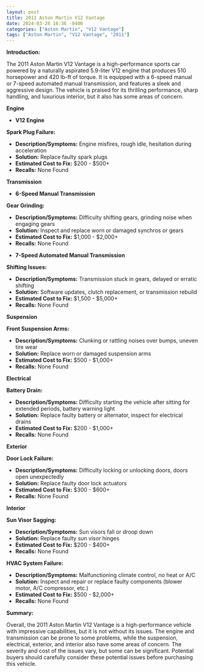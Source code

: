 ```yaml
---
layout: post
title: 2011 Aston Martin V12 Vantage
date: 2024-03-28 16:36 -0400
categories: ["Aston Martin", "V12 Vantage"]
tags: ["Aston Martin", "V12 Vantage", "2011"]
---
```

**Introduction:**

The 2011 Aston Martin V12 Vantage is a high-performance sports car powered by a naturally aspirated 5.9-liter V12 engine that produces 510 horsepower and 420 lb-ft of torque. It is equipped with a 6-speed manual or 7-speed automated manual transmission, and features a sleek and aggressive design. The vehicle is praised for its thrilling performance, sharp handling, and luxurious interior, but it also has some areas of concern.

**Engine**

* **V12 Engine**

**Spark Plug Failure:**
- **Description/Symptoms:** Engine misfires, rough idle, hesitation during acceleration
- **Solution:** Replace faulty spark plugs
- **Estimated Cost to Fix:** $200 - $500+
- **Recalls:** None Found

**Transmission**

* **6-Speed Manual Transmission**

**Gear Grinding:**
- **Description/Symptoms:** Difficulty shifting gears, grinding noise when engaging gears
- **Solution:** Inspect and replace worn or damaged synchros or gears
- **Estimated Cost to Fix:** $1,000 - $2,000+
- **Recalls:** None Found

* **7-Speed Automated Manual Transmission**

**Shifting Issues:**
- **Description/Symptoms:** Transmission stuck in gears, delayed or erratic shifting
- **Solution:** Software updates, clutch replacement, or transmission rebuild
- **Estimated Cost to Fix:** $1,500 - $5,000+
- **Recalls:** None Found

**Suspension**

**Front Suspension Arms:**
- **Description/Symptoms:** Clunking or rattling noises over bumps, uneven tire wear
- **Solution:** Replace worn or damaged suspension arms
- **Estimated Cost to Fix:** $500 - $1,000+
- **Recalls:** None Found

**Electrical**

**Battery Drain:**
- **Description/Symptoms:** Difficulty starting the vehicle after sitting for extended periods, battery warning light
- **Solution:** Replace faulty battery or alternator, inspect for electrical drains
- **Estimated Cost to Fix:** $200 - $1,000+
- **Recalls:** None Found

**Exterior**

**Door Lock Failure:**
- **Description/Symptoms:** Difficulty locking or unlocking doors, doors open unexpectedly
- **Solution:** Replace faulty door lock actuators
- **Estimated Cost to Fix:** $300 - $600+
- **Recalls:** None Found

**Interior**

**Sun Visor Sagging:**
- **Description/Symptoms:** Sun visors fall or droop down
- **Solution:** Replace faulty sun visor hinges
- **Estimated Cost to Fix:** $200 - $400+
- **Recalls:** None Found

**HVAC System Failure:**
- **Description/Symptoms:** Malfunctioning climate control, no heat or A/C
- **Solution:** Inspect and repair or replace faulty components (blower motor, A/C compressor, etc.)
- **Estimated Cost to Fix:** $500 - $2,000+
- **Recalls:** None Found

**Summary:**

Overall, the 2011 Aston Martin V12 Vantage is a high-performance vehicle with impressive capabilities, but it is not without its issues. The engine and transmission can be prone to some problems, while the suspension, electrical, exterior, and interior also have some areas of concern. The severity and cost of the issues vary, but some can be significant. Potential buyers should carefully consider these potential issues before purchasing this vehicle.
